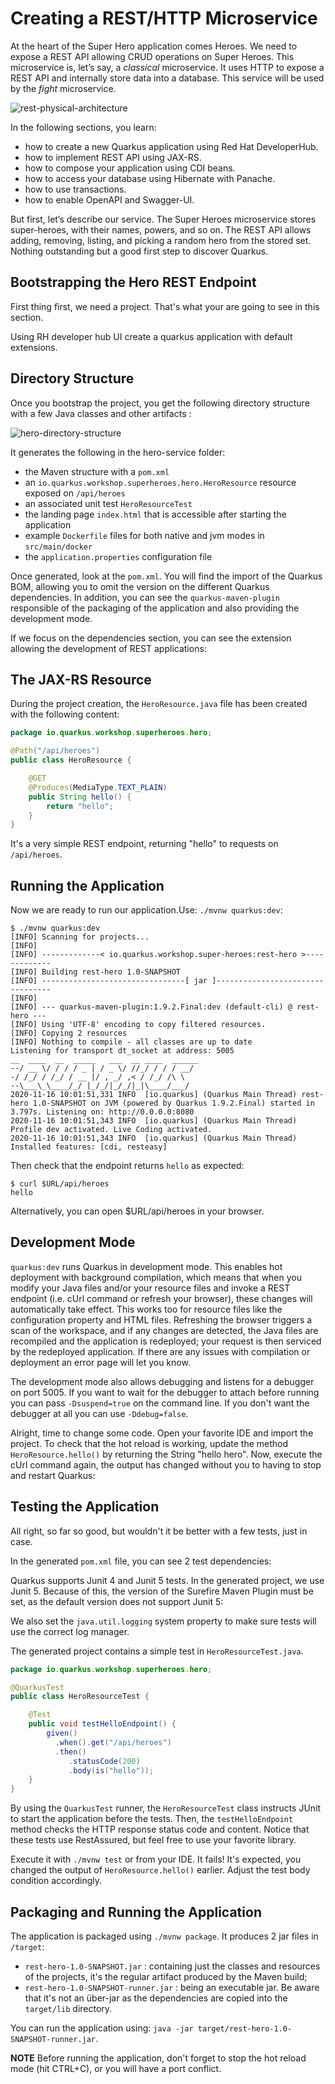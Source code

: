 # Creating a REST/HTTP Microservice

At the heart of the Super Hero application comes Heroes.
We need to expose a REST API allowing CRUD operations on Super Heroes.
This microservice is, let’s say, a *classical* microservice.
It uses HTTP to expose a REST API and internally store data into a database.
This service will be used by the *fight* microservice.

![rest-physical-architecture](diagrams/rest-physical-architecture.svg)


In the following sections, you learn:
-   how to create a new Quarkus application using Red Hat DeveloperHub.
-   how to implement REST API using JAX-RS.
-   how to compose your application using CDI beans.
-   how to access your database using Hibernate with Panache.
-   how to use transactions.
-   how to enable OpenAPI and Swagger-UI.

But first, let’s describe our service. The Super Heroes microservice stores super-heroes, with their names, powers, and so on.
The REST API allows adding, removing, listing, and picking a random hero from the stored set.
Nothing outstanding but a good first step to discover Quarkus.

## Bootstrapping the Hero REST Endpoint

First thing first, we need a project.
That's what your are going to see in this section.

Using RH developer hub UI create a quarkus application with default extensions.


## Directory Structure

Once you bootstrap the project, you get the following directory structure with a few Java classes and other artifacts :

![hero-directory-structure](diagrams/hero-directory-structure.svg)

It generates the following in the hero-service folder:

* the Maven structure with a `pom.xml`
* an `io.quarkus.workshop.superheroes.hero.HeroResource` resource exposed on `/api/heroes`
* an associated unit test `HeroResourceTest`
* the landing page `index.html` that is accessible after starting the application
* example `Dockerfile` files for both native and jvm modes in `src/main/docker`
* the `application.properties` configuration file

Once generated, look at the `pom.xml`.
You will find the import of the Quarkus BOM, allowing you to omit the version on the different Quarkus dependencies.
In addition, you can see the `quarkus-maven-plugin` responsible of the packaging of the application and also providing the development mode.

[//]: # (To do: insert pom relevant fragments here )

If we focus on the dependencies section, you can see the extension allowing the development of REST applications:

[//]: # (To do: insert the extensions fragment )

## The JAX-RS Resource

During the project creation, the `HeroResource.java` file has been created with the following content:

```java
package io.quarkus.workshop.superheroes.hero;

@Path("/api/heroes")
public class HeroResource {

    @GET
    @Produces(MediaType.TEXT_PLAIN)
    public String hello() {
        return "hello";
    }
}
```

It's a very simple REST endpoint, returning "hello" to requests on `/api/heroes`.

## Running the Application

Now we are ready to run our application.Use: `./mvnw quarkus:dev`:

```shell
$ ./mvnw quarkus:dev
[INFO] Scanning for projects...
[INFO]
[INFO] -------------< io.quarkus.workshop.super-heroes:rest-hero >-------------
[INFO] Building rest-hero 1.0-SNAPSHOT
[INFO] --------------------------------[ jar ]---------------------------------
[INFO]
[INFO] --- quarkus-maven-plugin:1.9.2.Final:dev (default-cli) @ rest-hero ---
[INFO] Using 'UTF-8' encoding to copy filtered resources.
[INFO] Copying 2 resources
[INFO] Nothing to compile - all classes are up to date
Listening for transport dt_socket at address: 5005
__  ____  __  _____   ___  __ ____  ______
--/ __ \/ / / / _ | / _ \/ //_/ / / / __/
-/ /_/ / /_/ / __ |/ , _/ ,< / /_/ /\ \
--\___\_\____/_/ |_/_/|_/_/|_|\____/___/
2020-11-16 10:01:51,331 INFO  [io.quarkus] (Quarkus Main Thread) rest-hero 1.0-SNAPSHOT on JVM (powered by Quarkus 1.9.2.Final) started in 3.797s. Listening on: http://0.0.0.0:8080
2020-11-16 10:01:51,343 INFO  [io.quarkus] (Quarkus Main Thread) Profile dev activated. Live Coding activated.
2020-11-16 10:01:51,343 INFO  [io.quarkus] (Quarkus Main Thread) Installed features: [cdi, resteasy]
```

Then check that the endpoint returns `hello` as expected:

```shell
$ curl $URL/api/heroes
hello
```

Alternatively, you can open $URL/api/heroes in your browser.

## Development Mode

`quarkus:dev` runs Quarkus in development mode.
This enables hot deployment with background compilation, which means that when you modify your Java files and/or your resource files and invoke a REST endpoint (i.e. cUrl command or refresh your browser), these changes will automatically take effect.
This works too for resource files like the configuration property and HTML files.
Refreshing the browser triggers a scan of the workspace, and if any changes are detected, the Java files are recompiled and the application is redeployed;
your request is then serviced by the redeployed application.
If there are any issues with compilation or deployment an error page will let you know.

The development mode also allows debugging and listens for a debugger on port 5005.
If you want to wait for the debugger to attach before running you can pass `-Dsuspend=true` on the command line.
If you don't want the debugger at all you can use `-Ddebug=false`.

Alright, time to change some code.
Open your favorite IDE and import the project.
To check that the hot reload is working, update the method `HeroResource.hello()` by returning the String "hello hero".
Now, execute the cUrl command again, the output has changed without you to having to stop and restart Quarkus:


## Testing the Application

All right, so far so good, but wouldn't it be better with a few tests, just in case.

In the generated `pom.xml` file, you can see 2 test dependencies:

[//]: # (To do: insert the testing dep)

Quarkus supports Junit 4 and Junit 5 tests.
In the generated project, we use Junit 5.
Because of this, the version of the Surefire Maven Plugin must be set, as the default version does not support Junit 5:

[//]: # (To do: insert the testing dep)

We also set the `java.util.logging` system property to make sure tests will use the correct log manager.

The generated project contains a simple test in `HeroResourceTest.java`.

```java
package io.quarkus.workshop.superheroes.hero;

@QuarkusTest
public class HeroResourceTest {

    @Test
    public void testHelloEndpoint() {
        given()
          .when().get("/api/heroes")
          .then()
             .statusCode(200)
             .body(is("hello"));
    }
}
```

By using the `QuarkusTest` runner, the `HeroResourceTest` class instructs JUnit to start the application before the tests.
Then, the `testHelloEndpoint` method checks the HTTP response status code and content.
Notice that these tests use RestAssured, but feel free to use your favorite library.


Execute it with `./mvnw test` or from your IDE.
It fails! It's expected, you changed the output of `HeroResource.hello()` earlier.
Adjust the test body condition accordingly.

## Packaging and Running the Application

The application is packaged using `./mvnw package`.
It produces 2 jar files in `/target`:

* `rest-hero-1.0-SNAPSHOT.jar` : containing just the classes and resources of the projects, it's the regular artifact produced by the Maven build;
* `rest-hero-1.0-SNAPSHOT-runner.jar` : being an executable jar.
  Be aware that it's not an über-jar as the dependencies are copied into the `target/lib` directory.

You can run the application using: `java -jar target/rest-hero-1.0-SNAPSHOT-runner.jar`.

**NOTE**
Before running the application, don't forget to stop the hot reload mode (hit CTRL+C), or you will have a port conflict.

